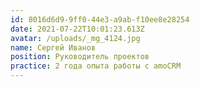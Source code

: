 ```yaml
---
id: 8016d6d9-9ff0-44e3-a9ab-f10ee8e28254
date: 2021-07-22T10:01:23.613Z
avatar: /uploads/_mg_4124.jpg
name: Сергей Иванов
position: Руководитель проектов
practice: 2 года опыта работы с amoCRM
---
```

